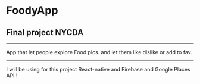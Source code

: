 # FoodyApp
## Final project NYCDA
________________________________________________________

App that let people explore Food pics. and let them like dislike or add to fav. 

________________________________________________________

I will be using for this project React-native and Firebase and Google Places API !
